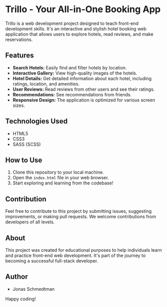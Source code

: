 # Trillo - Your All-in-One Booking App

Trillo is a web development project designed to teach front-end development skills. It's an interactive and stylish hotel booking web application that allows users to explore hotels, read reviews, and make reservations.

## Features
- **Search Hotels:** Easily find and filter hotels by location.
- **Interactive Gallery:** View high-quality images of the hotels.
- **Hotel Details:** Get detailed information about each hotel, including ratings, location, and amenities.
- **User Reviews:** Read reviews from other users and see their ratings.
- **Recommendations:** See recommendations from friends.
- **Responsive Design:** The application is optimized for various screen sizes.

## Technologies Used
- HTML5
- CSS3
- SASS (SCSS)

## How to Use
1. Clone this repository to your local machine.
2. Open the `index.html` file in your web browser.
3. Start exploring and learning from the codebase!

## Contribution
Feel free to contribute to this project by submitting issues, suggesting improvements, or making pull requests. We welcome contributions from developers of all levels.


## About
This project was created for educational purposes to help individuals learn and practice front-end web development. It's part of the journey to becoming a successful full-stack developer.

## Author

- Jonas Schmedtman

Happy coding!

